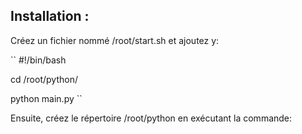 ## Installation :

Créez un fichier nommé /root/start.sh et ajoutez y:

``
#!/bin/bash

cd /root/python/

python main.py
``

Ensuite, créez le répertoire /root/python en exécutant la commande:
